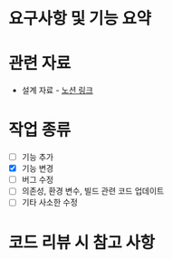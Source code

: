 <!--아래 양식에 따라 작성하되 불필요한 항목은 삭제하고, 필요한 항목은 추가한다.-->

# 요구사항 및 기능 요약


# 관련 자료
- 설계 자료 - [노션 링크]()

# 작업 종류
<!--이 PR에서 작업한 항목을 모두 체크
되도록 한 PR에서는 하나의 작업을 체크하도록 구성-->
- [ ] 기능 추가
- [x] 기능 변경
- [ ] 버그 수정
- [ ] 의존성, 환경 변수, 빌드 관련 코드 업데이트
- [ ] 기타 사소한 수정

# 코드 리뷰 시 참고 사항
<!--리뷰어가 빠르게 코드 리뷰를 할 수 있도록 설명
예) abc.ts/js의 L10-50은 코드 포맷 변경이므로 리뷰 필요 없음-->
